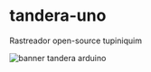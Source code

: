 # tandera-uno
Rastreador open-source tupiniquim

![banner tandera arduino](https://user-images.githubusercontent.com/98405440/151008657-8e604d48-80c3-46fa-8608-897b444f9321.jpg)


